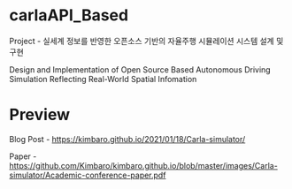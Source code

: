 # carlaAPI_Based
Project - 실세계 정보를 반영한 오픈소스 기반의 자율주행 시뮬레이션 시스템 설계 및 구현

Design and Implementation of Open Source Based Autonomous Driving Simulation Reflecting Real-World Spatial Infomation

Preview
===================================
Blog Post - https://kimbaro.github.io/2021/01/18/Carla-simulator/

Paper - https://github.com/Kimbaro/kimbaro.github.io/blob/master/images/Carla-simulator/Academic-conference-paper.pdf
